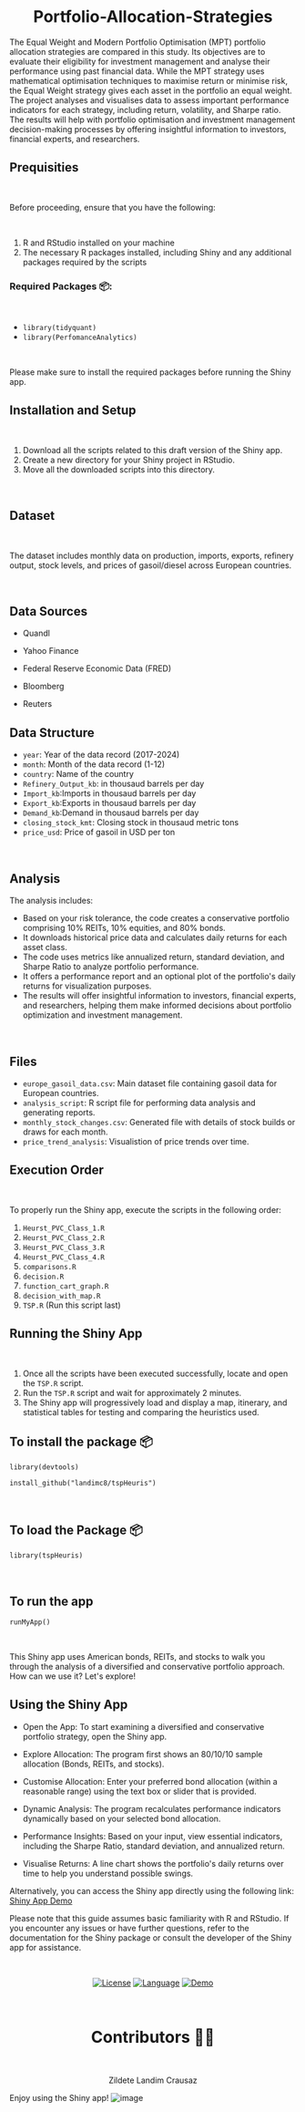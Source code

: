 <h1 align="center"> Portfolio-Allocation-Strategies</h1> 

The Equal Weight and Modern Portfolio Optimisation (MPT) portfolio allocation strategies are compared in this study. Its objectives are to evaluate their eligibility for investment management and analyse their performance using past financial data. While the MPT strategy uses mathematical optimisation techniques to maximise return or minimise risk, the Equal Weight strategy gives each asset in the portfolio an equal weight. The project analyses and visualises data to assess important performance indicators for each strategy, including return, volatility, and Sharpe ratio. The results will help with portfolio optimisation and investment management decision-making processes by offering insightful information to investors, financial experts, and researchers.
<br>

## Prequisities

<br>

Before proceeding, ensure that you have the following:

<br>

1. R and RStudio installed on your machine
2. The necessary R packages installed, including Shiny and any additional packages required by the scripts

### Required Packages 📦:

<br>

- `library(tidyquant)`
- `library(PerfomanceAnalytics)`

<br>

Please make sure to install the required packages before running the Shiny app.

## Installation and Setup

<br>

1. Download all the scripts related to this draft version of the Shiny app. 
2. Create a new directory for your Shiny project in RStudio. 
3. Move all the downloaded scripts into this directory.

<br>

## Dataset

<br>

The dataset includes monthly data on production, imports, exports, refinery output, stock levels, and prices of gasoil/diesel across European countries.

<br>

## Data Sources

-	Quandl

-	Yahoo Finance

-	Federal Reserve Economic Data (FRED)

-	Bloomberg

-	Reuters

## Data Structure

-  `year`: Year of the data record (2017-2024)
-  `month`: Month of the data record (1-12)
-  `country`: Name of the country
-  `Refinery_Output_kb`: in thousaud barrels per day 
-  `Import_kb`:Imports in thousaud barrels per day 
-  `Export_kb`:Exports in thousaud barrels per day 
-  `Demand_kb`:Demand in thousaud barrels per day 
-  `closing_stock_kmt`: Closing stock in thousaud metric tons 
-  `price_usd`: Price of gasoil in USD per ton

<br>

## Analysis

The analysis includes:

-  Based on your risk tolerance, the code creates a conservative portfolio comprising 10% REITs, 10% equities, and 80% bonds.
-  It downloads historical price data and calculates daily returns for each asset class.
-  The code uses metrics like annualized return, standard deviation, and Sharpe Ratio to analyze portfolio performance.
-  It offers a performance report and an optional plot of the portfolio's daily returns for visualization purposes.
- The results will offer insightful information to investors, financial experts, and researchers, helping them make informed decisions about portfolio optimization and investment management.

<br>

## Files 

-  `europe_gasoil_data.csv`: Main dataset file containing gasoil data for European countries.
-  `analysis_script`: R script file for performing data analysis and generating reports.
-  `monthly_stock_changes.csv`: Generated file with details of stock builds or draws for each month.
-  `price_trend_analysis`: Visualistion of price trends over time.  

## Execution Order

<br>

To properly run the Shiny app, execute the scripts in the following order:
1. `Heurst_PVC_Class_1.R`
2. `Heurst_PVC_Class_2.R`
3. `Heurst_PVC_Class_3.R`
4. `Heurst_PVC_Class_4.R`
5. `comparisons.R`
6. `decision.R` 
7. `function_cart_graph.R`
8. `decision_with_map.R `
9. `TSP.R` (Run this script last)

## Running the Shiny App

<br>

1. Once all the scripts have been executed successfully, locate and open the `TSP.R` script.
2. Run the `TSP.R` script and wait for approximately 2 minutes.
3. The Shiny app will progressively load and display a map, itinerary, and statistical tables for testing and comparing the heuristics used.

## To install the package 📦

```
library(devtools)

install_github("landimc8/tspHeuris")
```

<br>

## To load the Package 📦

```library(tspHeuris)```

<br>

## To run the app

```runMyApp()```

<br>

This Shiny app uses American bonds, REITs, and stocks to walk you through the analysis of a diversified and conservative portfolio approach. How can we use it? Let's explore!

## Using the Shiny App

-	Open the App: To start examining a diversified and conservative portfolio strategy, open the Shiny app.

-	Explore Allocation: The program first shows an 80/10/10 sample allocation (Bonds, REITs, and stocks).

-	Customise Allocation: Enter your preferred bond allocation (within a reasonable range) using the text box or slider that is provided.

-	Dynamic Analysis: The program recalculates performance indicators dynamically based on your selected bond allocation.

-	Performance Insights: Based on your input, view essential indicators, including the Sharpe Ratio, standard deviation, and annualized return.

-	Visualise Returns: A line chart shows the portfolio's daily returns over time to help you understand possible swings.

Alternatively, you can access the Shiny app directly using the following link:  [Shiny App Demo](https://tsp-heuristics.shinyapps.io/tsp1/)


Please note that this guide assumes basic familiarity with R and RStudio. If you encounter any issues or have further questions, refer to the documentation for the Shiny package or consult the developer of the Shiny app for assistance.

<br>

<div align="center">

  <a href="https://opensource.org/licenses/MIT">![License](https://img.shields.io/badge/License-MIT-yellow)</a>
  <a href="https://www.r-project.org/about.html">![Language](https://img.shields.io/badge/Language-R-blue)</a>
  <a href="https://tsp-heuristics.shinyapps.io/tsp1/">![Demo](https://img.shields.io/badge/App-Demo-indigo)</a>
</div>

<br>

<h1 align="center">Contributors 👩🏻</h1>

<br>

<div align="center">
  
Zildete Landim Crausaz
  <br>
  
</div>

Enjoy using the Shiny app!
![image](https://github.com/landimjon/Portfolio-Allocation-Strategies/assets/89792005/2b5646fe-0482-4f02-aca8-14f7c66bc586)

